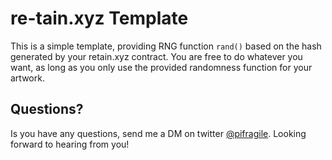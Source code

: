 # re-tain.xyz Template
This is a simple template, providing RNG function `rand()` based on the hash generated by your retain.xyz contract.
You are free to do whatever you want, as long as you only use the provided randomness function for your artwork.

## Questions?
Is you have any questions, send me a DM on twitter [@pifragile](https://twitter.com/pifragile). Looking forward to hearing from you!
